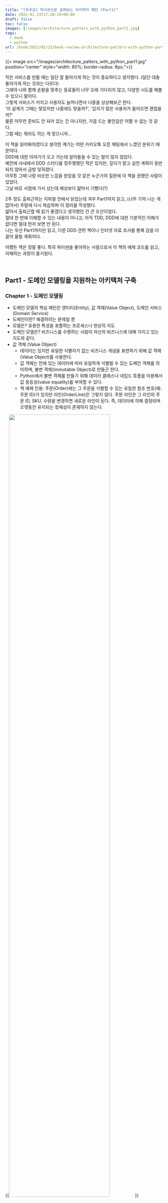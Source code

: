 ```yaml
---
title: "[독후감] 파이썬으로 살펴보는 아키텍처 패턴 (Part1)"
date: 2022-01-23T17:28:19+09:00
draft: false
toc: false
images: [/images/architecture_patters_with_python_part1.jpg]
tags:
  - book
  - python
url: /book/2022/01/23/book-review-architecture-patters-with-python-part1/
---
```

{{< image src="/images/architecture_patters_with_python_part1.jpg" position="center" style="width: 80%; border-radius: 8px;">}}

작은 서비스를 만들 때는 일단 잘 돌아가게 하는 것이 중요하다고 생각했다. (일단 대충 돌아가게 하는 것과는 다르다)  
그래야 나와 함께 손발을 맞추는 동료들이 너무 오래 기다리지 않고, 다양한 시도를 해볼 수 있으니 말이다.  
그렇게 서비스가 커지고 사용자도 늘어나면서 나중을 상상해보곤 한다.  
'이 설계가 그때는 맞았지만 나중에도 맞을까?', '갑자기 많은 사용자가 들어오면 괜찮을까?'  
물론 아무런 준비도 안 되어 있는 건 아니지만, 가끔 드는 불안감은 어쩔 수 없는 것 같다.  
그럴 때는 뭐라도 하는 게 맞으니까...  

이 책을 읽어봐야겠다고 생각한 계기는 어떤 카카오톡 오픈 채팅에서 느꼈던 분위기 때문이다.  
DDD에 대한 이야기가 오고 가는데 알아들을 수 있는 말이 많지 않았다.  
예전에 사내에서 DDD 스터디를 정주행했던 적은 있지만, 깊이가 얕고 실천 계획이 동반되지 않아서 금방 잊혀졌다.  
아무튼 그때 나랑 비슷한 느낌을 받았을 것 같은 누군가의 질문에 이 책을 권했던 사람이 있었다.  
그날 바로 서점에 가서 샀는데 예상보다 얇아서 기뻤다(?)  

2주 정도 출퇴근하는 지하철 안에서 읽었는데 겨우 Part1까지 읽고, (너무 기억 나는 게 없어서) 주말에 다시 복습하며 이 정리를 작성했다.  
얇아서 출퇴근할 때 읽기 좋겠다고 생각했던 건 큰 오산이었다.  
절대 한 번에 이해할 수 있는 내용이 아니고, 아직 TDD, DDD에 대한 기본적인 이해가 없다면 절대 먼저 보면 안 된다.  
나는 우선 Part1까지만 읽고, 다른 DDD 관련 책이나 인터넷 자료 조사를 통해 감을 더 끌어 올릴 계획이다.  

어쨌든 책은 정말 좋다. 특히 파이썬을 좋아하는 사람으로서 이 책의 예제 코드를 읽고, 이해하는 과정이 즐거웠다.  


<br/>

## Part1 - 도메인 모델링을 지원하는 아키텍처 구축
### Chapter 1 - 도메인 모델링
- 도메인 모델의 핵심 패턴은 엔티티(Entity), 값 객체(Value Object), 도메인 서비스(Domain Service)
- 도메인이란? 해결하려는 문제일 뿐
- 모델은? 유용한 특성을 포함하는 프로세스나 현상의 지도
- 도메인 모델은? 비즈니스를 수행하는 사람이 자신의 비즈니스에 대해 가지고 있는 지도와 같다.
- 값 객체 (Value Object)
  - 데이터는 있지만 유일한 식별자가 없는 비즈니스 개념을 표현하기 위해 값 객체(Value Object)를 사용한다.
  - 값 객체는 안에 있는 데이터에 따라 유일하게 식별될 수 있는 도메인 객체를 의미하며, 불변 객체(Immutable Object)로 만들곤 한다.
  - Python에서 불변 객체를 만들기 위해 데이터 클래스나 네임드 튜플을 이용해서 값 동등성(value equality)를 부여할 수 있다.
  -   책 예제 인용: 주문(Order)에는 그 주문을 식별할 수 있는 유일한 참조 번호(예: 주문 ID)가 있지만 라인(OrderLine)은 그렇지 않다. 주문 라인은 그 라인의 주문 ID, SKU, 수량을 변경하면 새로운 라인이 된다. 즉, 데이터에 의해 결정되며 오랫동안 유지되는 정체성이 존재하지 않는다.

{{<image src="https://www.cosmicpython.com/book/images/apwp_0104.png" position="center" style="width: 80%; border-radius: 8px;">}}

- 엔티티(Entity)
  - 오랫동안 유지되는 정체성이 존재하는 도메인 객체를 설명할 때 사용한다.
  - 이름을 `Name`이라는 클래스로 정의한다면 이름이 다른 `Name`객체는 서로 같지 않다. 하지만 `Name`객체를 갖는 사람(`Person`) 클래스는 영속적인 정체성(persistent identity)을 갖고 있다.
  - 따라서 값 객체와 달리 엔티티에는 정체성 동등성(identity equality)이 있다.
- 모든 것을 객체로 만들 필요가 없다.
  - 코드에서 '동사(verb)'에 해당하는 부분을 표현하려면 함수를 사용하는 것이 좋다.
  - `FooManager`, `BarBuilder`, `BazFactory` 대신 `manage_foo()`, `build_bar()`, `get_baz()`함수를 쓰는 편이 가독성이 더 좋고 표현력이 좋다.

<br/>

### Chapter 2 - 저장소 패턴 (Repository)
- 데이터 저장소를 간단하게 추상화한 것으로 이 패턴을 사용하면 모델 계층과 데이터 계층을 분리할 수 있다.
- 이 간단한 추상화는 데이터베이스의 복잡성을 감춰서 시스템을 테스트하기 더 좋게 만든다.

{{<image src="https://www.cosmicpython.com/book/images/apwp_0201.png" position="center" style="width: 80%; border-radius: 8px;">}}

- 도메인 모델에는 그 어떤 의존성도 없어야 한다.
  - 하부 구조와 관련된 문제가 도메인 모델에 지속적으로 영향을 끼쳐서 단위 테스트를 느리게 하고 도메인 모델을 변경할 능력이 감소된다. 
  - 모델을 내부에 있는 것으로 간주하고, 의존성이 내부로 들어오도록 만들어야 한다. 

{{<image src="https://www.cosmicpython.com/book/images/apwp_0203.png" position="center" style="width: 80%; border-radius: 8px;">}}

- 이 모델을 관계형 데이터베이스로 연결하려면 어떻게 해야할까?
  1. 일반적인 ORM(객체 관계 매핑) 방식: ORM에 의존하는 방식
    - ORM이 제공하는 가장 중요한 기능은 영속성 무지(persistent ignorance)다. 도메인 모델이 데이터를 어떻게 저장하는 지에 대해 알 필요가 없다는 의미다. 
    - 영속성 무지가 성립하면 특정 데이터베이스 기술에 도메인이 직접 의존하지 않도록 유지할 수 있다. 
    - 이 관점에서 ORM을 사용하는 것은 이미 DIP(의존성 역전)의 한 예다. 하드코딩한 SQL에 의존하는 대신 추상화인 ORM을 의존한다. 하지만 이것만으로 충분하지 않다.

  > 이 모델이 데이터베이스에 대해 무지하다고 말할 수 있을까? 모델 프로퍼티가 직접 데이터베이스 열과 연관되어 있는데 어떻게 저장소와 관련된 관심사를 모델로부터 분리할 수 있을까? 

  ```python
  from sqlalchemy import Column, ForeignKey, Integer, String
  from sqlalchemy.ext.declarative import declarative_base
  from sqlalchemy.orm import relationship

  Base = declarative_base()

  class Order(Base):
      id = Column(Integer, primary_key=True)

  class OrderLine(Base):
      id = Column(Integer, primary_key=True)
      sku = Column(String(250))
      qty = Integer(String(250))
      order_id = Column(Integer, ForeignKey('order.id'))
      order = relationship(Order)
  ```

  2. 의존성 역전 : 모델에 의존하는 ORM
    - 스키마를 별도로 정의하고 스키마와 도메인 모델을 상호 변환하는 매퍼(mapper)를 정의한다.

  > `start_mapper()` 함수를 호출하지 않으면 도메인 모델 클래스는 데이터베이스를 인식하지 못한다.

  ```python
  from sqlalchemy.orm import mapper, relationship

  import model  #(1)


  metadata = MetaData()

  order_lines = Table(  #(2)
      "order_lines",
      metadata,
      Column("id", Integer, primary_key=True, autoincrement=True),
      Column("sku", String(255)),
      Column("qty", Integer, nullable=False),
      Column("orderid", String(255)),
  )

  ...

  def start_mappers():
      lines_mapper = mapper(model.OrderLine, order_lines)
  ```

- 저장소 패턴 소개 
  - 저장소 패턴은 영속적 저장소를 추상화한 것이다. 모든 데이터가 메모리상에 존재하는 것처럼 데이터 접근과 관련된 세부 사항을 감춘다.
  - 가장 간단한 저장소에는 `add()`, `get()` 메서드 두 가지 밖에 없다. 이렇게 단순성을 강제로 유지하면 도메인 모델과 데이터베이스 사이의 결합을 끊을 수 있다.
  - 저장소 패턴과 ORM은 모두 Raw SQL문을 대신하는 추상화 역할을 한다. 저장소 뒤에 ORM을 쓰거나 ORM 뒤에 저장소를 쓸 필요가 없다. ORM 없이 직접 저장소를 구현하지 이유는 없다.

{{<image src="https://www.cosmicpython.com/book/images/apwp_0205.png" position="center" style="width: 80%; border-radius: 8px;">}}

  - 정리하자면, 도메인 모델은 인프라에 대해 걱정할 필요가 없어야 한다. ORM은 모델을 임포트해야 하며 모델이 ORM을 임포트해서는 안된다.
  - 저장소 패턴은 영속적 저장소에 대한 단순한 추상화다. 저장소는 컬렉션이 메모리상에 있는 객체라는 환상을 제공한다. 저장소를 사용하면 핵심 애플리케이션에는 영향을 미치 앟으면서 인프라를 이루는 세부 구조를 변경하거나 `FakeRepository`를 쉽게 작성할 수 있다.

<br/>

### Chapter 3 - 결합과 추상화
- 저장소 패턴은 영구 저장소에 대한 추상화다.
- B 컴포넌트가 깨지는 게 두려워서 A 컴포넌트를 변경할 수 없는 경우 이 두 컴포넌트가 서로 결합되어 있다고 한다.
- 지역적 결합은 좋은 것이다. 결합된 요소들 사이에 응집(cohesion)이 있다는 용어로 표현한다. 하지만 전역적 결합은 성가신 존재다. 코드를 변경하는 데 드는 비용을 증가시킨다. 

<br/>

### Chapter 4 - 플라스크 API와 서비스 계층
- 서비스 계층은 플라스크와 도메인 모델 사이에 유스 케이스를 담는 추상화 역할을 할 수 있게 한다. 
- 실제 API 엔드포인트(HTTP)와 실제 데이터베이스를 사용하는 테스트를 E2E(end to end) 테스트라고 부른다.

> 아래 코드는 플라스크 함수에서 몇 가지 오류 처리를 추가하고 있다. 
> 이렇게 할수록 점점 E2E 테스트 개수가 늘어나서 역 피라미드형 테스트가 된다. 

```python
def is_valid_sku(sku, batches):
    return sku in {b.sku for b in batches}


@app.route("/allocate", methods=["POST"])
def allocate_endpoint():
    session = get_session()
    batches = repository.SqlAlchemyRepository(session).list()
    line = model.OrderLine(
        request.json["orderid"], request.json["sku"], request.json["qty"],
    )

    if not is_valid_sku(line.sku, batches):
        return {"message": f"Invalid sku {line.sku}"}, 400

    try:
        batchref = model.allocate(line, batches)
    except model.OutOfStock as e:
        return {"message": str(e)}, 400

    session.commit()
    return {"batchref": batchref}, 201
```

- 플라스크 앱이 하는 일을 살펴보면 오케스트레이션이라고 부르는 요소가 상당 부분을 차지한다. 
- 저장소에서 여러 가지 가져오고, 데이터베이스 상태에 따라 입력을 검증하고 오류를 처리하며, 성공적인 경우 데이터를 커밋한다.
이런 작업 대부분은 웹 API 엔드포인트와 관련이 없다.
- 오케스트레이션은 E2E 테스트에서 실제로 테스트해야 하는 대상이 아니다.
- 서비스 2가지 요소로 불린다. 첫번째 애플리케이션 서비스는 다음과 같은 간단한 단계를 수행하여 애플리케이션을 제어한다.
  - 데이터베이스에서 데이터를 얻는다.
  - 도메인 모델을 업데이트한다.
  - 변경된 내용을 영속화한다.
- 두 번째 도메인 서비스는 도메인 모델에 속하지만 근본적으로 상태가 있는 엔티티나 값 객체에 속하지 않는 로직을 부르는 이름이다.

{{<image src="https://www.cosmicpython.com/book/images/apwp_0403.png" position="center" style="width: 80%; border-radius: 8px;">}}

<br/>

### Chapter 5 - 높은 기어비와 낮은 기어비의 TDD
- 서비스 계층에 대해 테스트하면 더는 도메인 모델 테스트가 필요없다.  

```python
# domain-layer test:
def test_prefers_current_stock_batches_to_shipments():
    in_stock_batch = Batch("in-stock-batch", "RETRO-CLOCK", 100, eta=None)
    shipment_batch = Batch("shipment-batch", "RETRO-CLOCK", 100, eta=tomorrow)
    line = OrderLine("oref", "RETRO-CLOCK", 10)

    allocate(line, [in_stock_batch, shipment_batch])

    assert in_stock_batch.available_quantity == 90
    assert shipment_batch.available_quantity == 100


# service-layer test:
def test_prefers_warehouse_batches_to_shipments():
    in_stock_batch = Batch("in-stock-batch", "RETRO-CLOCK", 100, eta=None)
    shipment_batch = Batch("shipment-batch", "RETRO-CLOCK", 100, eta=tomorrow)
    repo = FakeRepository([in_stock_batch, shipment_batch])
    session = FakeSession()

    line = OrderLine('oref', "RETRO-CLOCK", 10)

    services.allocate(line, repo, session)

    assert in_stock_batch.available_quantity == 90
    assert shipment_batch.available_quantity == 100
```

- 테스트가 있으면 시스템을 바꾸는데 두려움이 없다. 하지만 도메인 모델에 대한 테스트가 너무 많으면 코드 베이스를 바꿀 때마다 많은 테스트를 변경해야 하는 문제가 생긴다.
- 변하면 안 되는 시스템의 특성을 강제로 유지하기 위해 테스트를 사용한다. 예를 들어 API가 계속 200OK를 반환하는지, 데이터베이스 세션이 커밋을 하는지, 주문이 여전히 할당되는지...
- API에 대한 테스트를 작성하면 도메인 모델을 리팩터링할 때 변경해야 하는 코드의 양을 줄일 수 있다. 
  - 서비스 계층에 대한 테스트만 수행하도록 우리 자신을 제한하자.
  - 직접 모델 객체의 '사적인' 속성이나 메서드와 테스트가 직접 상호작용하지 못하게 막는다면 좀 더 자유롭게 모델을 리팩터링할 수 있다.
- 온전히 서비스 계층의 기능만 사용하는 서비스 계층 테스트를 작성하면 도메인에 대한 의존 관계를 모두 제거할 수 있다.
  - 일반적으로 서비스 계층 테스트에서 도메인 계층에 있는 요소가 필요하다면 이는 서비스 계층이 완전하지 않다는 의미

```python
# tests/unit/test_services.py
def test_add_batch():
    repo, session = FakeRepository([]), FakeSession()
    services.add_batch("b1", "CRUNCHY-ARMCHAIR", 100, None, repo, session)
    assert repo.get("b1") is not None
    assert session.committed

# service_layer/services.py
def add_batch(
    ref: str, sku: str, qty: int, eta: Optional[date],
    repo: AbstractRepository, session,
) -> None:
    repo.add(model.Batch(ref, sku, qty, eta))
    session.commit()


def allocate(
    orderid: str, sku: str, qty: int,
    repo: AbstractRepository, session
) -> str:
```

- 서비스 계층을 도메인 객체가 아니라 원시 타입을 바탕으로 작성하라

```python

# 이전: allocate는 도메인 객체를 받는다 (service_layer/services.py)
def allocate(line: OrderLine, repo: AbstractRepository, session) -> str:
  pass

# 이후: allocate는 문자열과 정수를 받는다 
def allocate(
    orderid: str, sku: str, qty: int,
    repo: AbstractRepository, session
) -> str:
  pass
```

- 이상적인 경우 테스트해야 할 모든 서비스를 오직 서비스 계층을 기반으로 테스트할 수 있다.

<br/>

### Chapter 6 - 작업 단위 패턴 (UoW)
- 저장소와 서비스 계층 패턴을 하나로 묶어 주는 마지막 퍼즐은 Unit of Work(UoW) 패턴이다.
- 저장소 패턴이 영속적 저장소 개념에 대한 추상화라면 UoW는 원자적 연산(Atomic operation) 개념의 추상화다.
- UoW 패턴을 사용하면 서비스 계층과 데이터 계층을 완전히 분리할 수 있다.

> ▼ UoW가 없는 경우: API는 서비스 계층, 저장소 계층, 데이터베이스와 직접 소통한다.

{{<image src="https://www.cosmicpython.com/book/images/apwp_0601.png" position="center" style="width: 80%; border-radius: 8px;">}}

> ▼ UoW가 있는 경우 : UoW가 데이터베이스 상태를 관리한다.

{{<image src="https://www.cosmicpython.com/book/images/apwp_0602.png" position="center" style="width: 80%; border-radius: 8px;">}}

- 이 작업은 파이썬의 컨텍스트 매니저를 이용해서 만들 수 있다.

```python
# src/allocation/service_layer/unit_of_work.py

DEFAULT_SESSION_FACTORY = sessionmaker(  #(1)
    bind=create_engine(
        config.get_postgres_uri(),
    )
)


class SqlAlchemyUnitOfWork(AbstractUnitOfWork):
    def __init__(self, session_factory=DEFAULT_SESSION_FACTORY):
        self.session_factory = session_factory  #(1)

    def __enter__(self):
        self.session = self.session_factory()  # type: Session  #(2)
        self.batches = repository.SqlAlchemyRepository(self.session)  #(2)
        return super().__enter__()

    def __exit__(self, *args):
        super().__exit__(*args)
        self.session.close()  #(3)

    def commit(self):  #(4)
        self.session.commit()

    def rollback(self):  #(4)
        self.session.rollback()
```

- UoW를 사용해서 만든 서비스 계층

```python
# src/allocation/service_layer/services.py)

def add_batch(
    ref: str, sku: str, qty: int, eta: Optional[date],
    uow: unit_of_work.AbstractUnitOfWork,  #(1)
):
    with uow:
        uow.batches.add(model.Batch(ref, sku, qty, eta))
        uow.commit()


def allocate(
    orderid: str, sku: str, qty: int,
    uow: unit_of_work.AbstractUnitOfWork,  #(1)
) -> str:
    line = OrderLine(orderid, sku, qty)
    with uow:
        batches = uow.batches.list()
        if not is_valid_sku(line.sku, batches):
            raise InvalidSku(f"Invalid sku {line.sku}")
        batchref = model.allocate(line, batches)
        uow.commit()
    return batchref
```
- UoW 패턴은 데이터 무결성 중심의 추상화다.
- 도메인 모델의 일관성을 강화하고 성능을 향상시킬 때 도움이 된다. 
- 파이썬의 콘텍스트 매니저는 원자적으로 한 그룹으로 묶어야 하는 코드 블록을 시각적으로 쉽게 볼 수 있게 해준다.
  - 트랜잭션 시작과 끝을 명시적으로 제어할 수 있다.
  - 트랜잭션 말고도 이벤트, 메시지 버스를 사용할 때도 원자성은 도움이 된다.
  - 하지만 ORM이 이미 원자성의 좋은 추상화를 제공할 수도 있다. 

<br/>

### Chapter 7 - 애그리게이트와 일관성 경계
- 도메인 객체가 개념적으로나 영속적 저장소 안에서 내부적으로 일관성을 유지하는 방법, 일관성 경계(Consistency boundary)
- 애그리게이트(Aggregate)는 다른 도메인 객체들을 포함하며 이 객체 컬렉션 전체를 한꺼번에 다룰 수 있게 해주는 도메인 객체
  - 데이터 변경이라는 목적을 위해 한 단위로 취급할 수 있는 연관된 객체의 묶음 (에릭 에번스, 도메인 주도 설계)
- 애그리게이트에 있는 객체를 변경하는 유일한 방법은 애그리게이트와 그 안의 객체 전체를 불러와서 애그리게이트 자체에 대해 메서드를 호출하는 것
- 모델이 복잡해지고 엔티티와 값 객체가 늘어나면서 서로 참조가 얽히고설킨다. 그래서 누가 어떤 객체를 변경할 수 있는지 추적하기 어려워진다.
  - 모델 안에 컬렉션이 있으면 어떤 엔티티를 선정해서 그 엔티티와 관련된 모든 객체를 변경할 수 있는 단일 진입점으로 삼으면 좋다. 
  - 예를 들면 쇼핑몰의 '장바구니'는 한 단위로 다뤄야 하는 상품들로 이루어진 컬렉션이다. 각 장바구니는 자신만의 불변조건을 유지할 책임을 담당하는 동시성 경계다.

<br/>

### 마무리
{{<image src="https://www.cosmicpython.com/book/images/apwp_0705.png" position="center" style="width: 80%; border-radius: 8px;">}}

<br/>

---
## 참고 자료
- [Building an Architecture to Support Domain Modeling](https://www.cosmicpython.com/book/part1.html)
- [FastAPI Microservice Patterns: Domain Driven Design | by Florian Kromer | Medium](https://florian-kromer.medium.com/fastapi-microservice-patterns-domain-driven-design-e99f6f475691)


